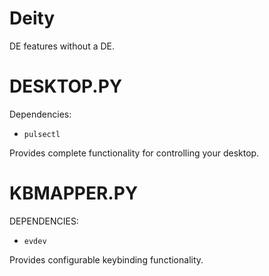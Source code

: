 Deity
==

DE features without a DE.

DESKTOP.PY
=

Dependencies:


- `pulsectl`

Provides complete functionality for controlling your desktop.


KBMAPPER.PY
=

DEPENDENCIES:

- `evdev`

Provides configurable keybinding functionality.
